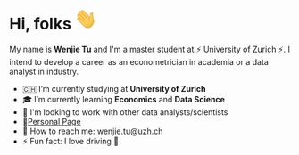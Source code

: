 # Hi, folks <img src='./icon/wave.gif' width='40px'>

My name is **Wenjie Tu** and I'm a master student at ⚡ University of Zurich ⚡. I intend to develop a career as an econometrician in academia or a data analyst in industry.

- :switzerland: I’m currently studying at **University of Zurich**
- 🎓 I’m currently learning **Economics** and **Data Science**
- 👯 I'm looking to work with other data analysts/scientists
- :link:[Personal Page](https://wenjie-tu.github.io/)
- :e-mail: How to reach me: wenjie.tu@uzh.ch
- ⚡ Fun fact: I love driving 🚙

